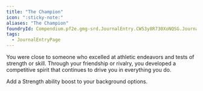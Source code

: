 ```yaml
---
title: "The Champion"
icon: ":sticky-note:"
aliases: "The Champion"
foundryId: Compendium.pf2e.gmg-srd.JournalEntry.CW53y8R730XoNQSG.JournalEntryPage.oea3PcCOCfQmjzJQ
tags:
  - JournalEntryPage
---
```

You were close to someone who excelled at athletic endeavors and tests of strength or skill. Through your friendship or rivalry, you developed a competitive spirit that continues to drive you in everything you do.

Add a Strength ability boost to your background options.